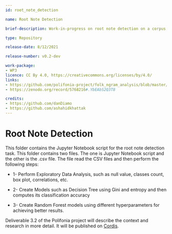 ```yaml
---
id: root_note_detection

name: Root Note Detection

brief-description: Work-in-progress on root note detection on a corpus of monophonic Irish folk tunes.

type: Repository

release-date: 8/12/2021

release-number: v0.2-dev

work-package: 
- WP3
licence: CC By 4.0, https://creativecommons.org/licenses/by/4.0/
links:
- https://github.com/polifonia-project/folk_ngram_analysis/blob/master/root_note_detection/root_note_detection.ipynb
- https://zenodo.org/record/5768216#.YbEAbS2Q3T8

credits:
- https://github.com/danDiamo
- https://github.com/ashahidkhattak
---
```


# Root Note Detection

This folder contains the Jupyter Notebook script for the root note detection task. This folder contains two files. The one is Jupyter Notebook script and the other is the .csv file. The file read the CSV files and then perform the following steps:

* 1- Perform Exploratory Data Analysis, such as null value, classes count, box plot, correlations, etc. 

* 2- Create Models such as Decision Tree using Gini and entropy and then computes its classification accuracy

* 3- Create Random Forest models using different hyperparameters for achieving better results.


Deliverable 3.2 of the Polifonia project will describe the context and research in more detail. It will be published on [Cordis](https://cordis.europa.eu/project/id/101004746/it).
